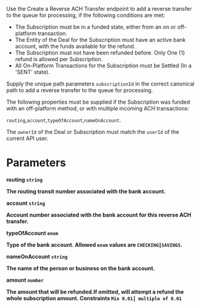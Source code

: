 Use the Create a Reverse ACH Transfer endpoint to add a reverse transfer to the queue for processing, if the following conditions are met:


* The Subscription must be in a funded state, either from an on or off-platform transaction.
* The Entity of the Deal for the Subscription must have an active bank account, with the funds available for the refund.
* The Subscription must not have been refunded before. Only One (1) refund is allowed per Subscription.
* All On-Platform Transactions for the Subscription must be Settled (In a 'SENT' state).
  
Supply the unique path parameters `subscriptionId` in the correct canonical path to add a reverse transfer to the queue for processing.

The following properties must be supplied if the Subscription was funded with an off-platform method, or with multiple incoming ACH transactions:

`routing`,`account`,`typeOfAccount`,`nameOnAccount`.


The `ownerId` of the Deal or Subscription must match the `userId` of the current API user.


# Parameters

<strong>routing<strong> `string`

The routing transit number associated with the bank account.

<strong>account<strong> `string`

Account number associated with the bank account for this reverse ACH transfer. 

<strong>typeOfAccount<strong> `enum`

Type of the bank account. Allowed `enum` values are `CHECKING┃SAVINGS`.

<strong>nameOnAccount<strong> `string`

The name of the person or business on the bank account.

<strong>amount<strong> `number`

The amount that will be refunded.If omitted, will attempt a refund the whole subscription amount. Constraints `Min 0.01┃ multiple of 0.01`